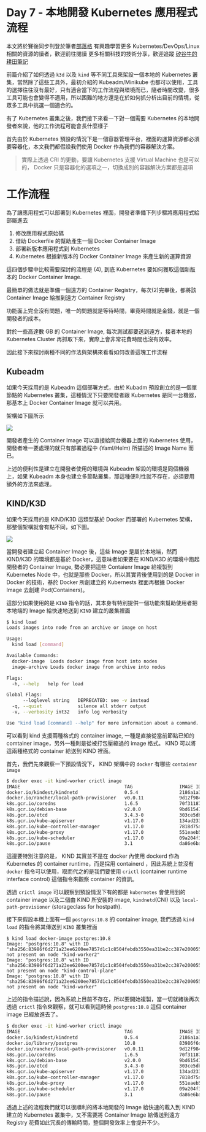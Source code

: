 Day 7 - 本地開發 Kubernetes 應用程式流程
===============================

本文將於賽後同步刊登於筆者[部落格](https://hwchiu.com/)
有興趣學習更多 Kubernetes/DevOps/Linux 相關的資源的讀者，歡迎前往閱讀
更多相關科技的技術分享，歡迎追蹤 [矽谷牛的耕田筆記](https://www.facebook.com/technologynoteniu)



前篇介紹了如何透過 `k3d` 以及 `kind` 等不同工具來架設一個本地的 Kubernetes 叢集，當然除了這些工具外，最初介紹的 Kubeadm/Minikube 也都可以使用，工具的選擇往往沒有最好，只有適合當下的工作流程與環境而已，隨者時間改變，很多工具可能也會變得不適用，所以困難的地方還是在於如何抓分析出目前的情境，從眾多工具中挑選一個適合的。



有了 Kubernetes 叢集之後，我們接下來看一下對一個需要 Kubernetes 的本地開發者來說，他的工作流程可能會長什麼樣子

首先由於 Kubernetes 預設的情況下是一個容器管理平台，裡面的運算資源都必須要容器化，本文我們都假設我們使用 Docker 作為我們的容器解決方案。

> 實際上透過 CRI 的更動，要讓 Kubernetes 支援 Virtual Machine 也是可以的， Docker 只是容器化的選項之一，切換成別的容器解決方案都是選項



# 工作流程

為了讓應用程式可以部署到 Kubernetes 裡面，開發者準備下列步驟將應用程式給部屬進去

1. 修改應用程式原始碼
2. 借助 Dockerfile 的幫助產生一個 Docker Container Image
3. 部署新版本應用程式到 Kubernetes
4. Kubernetes 根據新版本的 Docker Container Image 來產生新的運算資源



這四個步驟中比較需要探討的流程是 (4), 到底 Kubernetes 要如何獲取這個新版本的 Docker Container Image.

最簡單的做法就是準備一個遠方的 Container Registry，每次(2)完畢後，都將該 Container Image 給推到遠方 Container Registry

功能面上完全沒有問題，唯一的問題就是等待時間，畢竟時間就是金錢，就是一個開發者的成本。

對於一些高達數 GB 的 Container Image, 每次測試都要送到遠方，接者本地的 Kubernetes Cluster 再抓取下來，實際上會非常花費時間也沒有效率。

因此接下來探討兩種不同的作法與架構來看看如何改善這塊工作流程



## Kubeadm

如果今天採用的是 Kubeadm 這個部署方式，由於 Kubadm 預設創立的是一個單節點的 Kubernetes 叢集，這種情況下只要開發者跟 Kubernetes 是同一台機器，那基本上 Docker Container Image 就可以共用。

架構如下圖所示

![](https://i.imgur.com/64xkIPt.jpg)

開發者產生的 Container Image 可以直接給同台機器上面的 Kubernetes 使用，開發者唯一要處理的就只有部署過程中 (Yaml/Helm) 所描述的 Image Name 而已。



上述的便利性是建立在開發者使用的環境與 Kubeadm 架設的環境是同個機器上，如果 Kubeadm 本身也建立多節點叢集，那這種便利性就不存在，必須要用額外的方法來處理。



## KIND/K3D

如果今天採用的是 KIND/K3D 這類型基於 Docker 而部署的 Kubernetes 架構，那整個架構就會有點不同，如下圖。

![](https://i.imgur.com/FzFOPtq.jpg)



當開發者建立起 Container Image 後，這些 Image 是屬於本地端，然而 KIND/K3D 的環境都是基於 Docker，這意味者如果要在 KIND/K3D 的環境中跑起開發者的 Container Image, 勢必要把這些 Contaienr Image 給複製到 Kubernetes Node 中，也就是那些 Docker，所以其實背後使用到的是 Docker in Docker 的技術，基於 Docker 所創建立的 Kubernests 裡面再根據 Docker Image 去創建 Pod(Containers)。



這部分如果使用的是 `KIND` 指令的話，其本身有特別提供一個功能來幫助使用者把本地端的 Image 給快速地送到 `KIND` 建立的叢集裡面

```bash
$ kind load
Loads images into node from an archive or image on host

Usage:
  kind load [command]

Available Commands:
  docker-image  Loads docker image from host into nodes
  image-archive Loads docker image from archive into nodes

Flags:
  -h, --help   help for load

Global Flags:
      --loglevel string   DEPRECATED: see -v instead
  -q, --quiet             silence all stderr output
  -v, --verbosity int32   info log verbosity

Use "kind load [command] --help" for more information about a command.
```

可以看到 kind 支援兩種格式的 container image, 一種是直接從當前節點已知的 comtainer image，另外一種則是從被打包壓縮過的 image 格式。 KIND 可以將這兩種格式的 container 給送到 KIND 裡面。



首先，我們先來觀察一下預設情況下， KIND 架構中的 `docker` 有哪些 `contaienr image`

```bash
$ docker exec -it kind-worker crictl image
IMAGE                                      TAG                 IMAGE ID            SIZE
docker.io/kindest/kindnetd                 0.5.4               2186a1a396deb       113MB
docker.io/rancher/local-path-provisioner   v0.0.11             9d12f9848b99f       36.5MB
k8s.gcr.io/coredns                         1.6.5               70f311871ae12       41.7MB
k8s.gcr.io/debian-base                     v2.0.0              9bd6154724425       53.9MB
k8s.gcr.io/etcd                            3.4.3-0             303ce5db0e90d       290MB
k8s.gcr.io/kube-apiserver                  v1.17.0             134ad2332e042       144MB
k8s.gcr.io/kube-controller-manager         v1.17.0             7818d75a7d002       131MB
k8s.gcr.io/kube-proxy                      v1.17.0             551eaeb500fda       132MB
k8s.gcr.io/kube-scheduler                  v1.17.0             09a204f38b41d       112MB
k8s.gcr.io/pause                           3.1                 da86e6ba6ca19       746kB
```

這邊要特別注意的是， KIND 其實並不是在 docker 內使用 dockerd 作為 Kubernetes 的 container runtime，而是採用 containerd ，因此系統上並沒有 `docker` 指令可以使用，取而代之的是我們要使用 `crictl` (container runtime interface control) 這個指令來觀察 container 的資訊。

透過 `crictl image` 可以觀察到預設情況下有的都是 `kubernetes` 會使用到的 container image 以及二個由 KIND 所安裝的 image,  `kindnetd`(CNI) 以及 `local-path-provisioner` (storageclass for hostpath).



接下來假設本機上面有一個 `postgres:10.8` 的 container image, 我們透過 `kind load` 的指令將其傳送到 `KIND` 叢集裡面

```bash=
$ kind load docker-image postgres:10.8
Image: "postgres:10.8" with ID "sha256:83986f6d271a23ee6200ee7857d1c1c8504febdb3550ea31be2cc387e200055e" not present on node "kind-worker2"
Image: "postgres:10.8" with ID "sha256:83986f6d271a23ee6200ee7857d1c1c8504febdb3550ea31be2cc387e200055e" not present on node "kind-control-plane"
Image: "postgres:10.8" with ID "sha256:83986f6d271a23ee6200ee7857d1c1c8504febdb3550ea31be2cc387e200055e" not present on node "kind-worker"
```

上述的指令描述說，因為系統上目前不存在，所以要開始複製，當一切就緒後再次透過 `crictl` 指令來觀察，就可以看到這時候 `postgres:10.8` 這個 container image 已經放進去了。

```bash
$ docker exec -it kind-worker crictl image
IMAGE                                      TAG                 IMAGE ID            SIZE
docker.io/kindest/kindnetd                 0.5.4               2186a1a396deb       113MB
docker.io/library/postgres                 10.8                83986f6d271a2       237MB
docker.io/rancher/local-path-provisioner   v0.0.11             9d12f9848b99f       36.5MB
k8s.gcr.io/coredns                         1.6.5               70f311871ae12       41.7MB
k8s.gcr.io/debian-base                     v2.0.0              9bd6154724425       53.9MB
k8s.gcr.io/etcd                            3.4.3-0             303ce5db0e90d       290MB
k8s.gcr.io/kube-apiserver                  v1.17.0             134ad2332e042       144MB
k8s.gcr.io/kube-controller-manager         v1.17.0             7818d75a7d002       131MB
k8s.gcr.io/kube-proxy                      v1.17.0             551eaeb500fda       132MB
k8s.gcr.io/kube-scheduler                  v1.17.0             09a204f38b41d       112MB
k8s.gcr.io/pause                           3.1                 da86e6ba6ca19       746kB
```



透過上述的流程我們就可以很順利的將本地開發的 Image 給快速的載入到 KIND 建立的 Kubernetes 叢集中，又不需要將 Container Image 給傳送到遠方 Registry 花費如此冗長的傳輸時間，整個開發效率上會提升不少。

